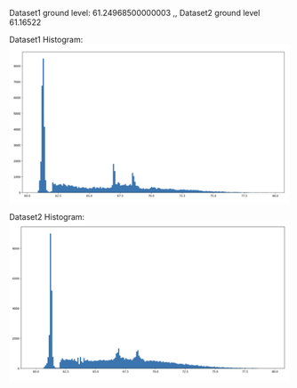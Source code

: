 Dataset1 ground level: 61.24968500000003 ,, 
Dataset2 ground level 61.16522

Dataset1 Histogram:
![Dataset1 Histogram](dataset1_groundlevel.png)

Dataset2 Histogram:
![Dataset2 Histogram](dataset2_groundlevel.png)